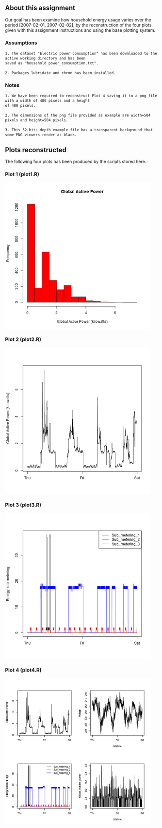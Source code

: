 ## About this assignment

 Our goal has been examine how household energy usage varies over the period [2007-02-01, 2007-02-02], 
 by the reconstruction of the four plots given with this assignment instructions and using the base plotting system.
 
### Assumptions
 
    1. The dataset "Electric power consumption" has been downloaded to the active working directory and has been 
    saved as "household_power_consumption.txt".
    
    2. Packages lubridate and chron has been installed.

### Notes
    1. We have been required to reconstruct Plot 4 saving it to a png file with a width of 480 pixels and a height
    of 480 pixels.
    
    2. The dimensions of the png file provided as example are width=504 pixels and height=504 pixels.
    
    3. This 32-bits depth example file has a transparent background that some PNG viewers render as black.


## Plots reconstructed
   The following four plots has been produced by the scripts stored here.
   
### Plot 1 (plot1.R)


![plot of chunk unnamed-chunk-2](plot1.png) 


### Plot 2 (plot2.R)

![plot of chunk unnamed-chunk-3](plot2.png) 


### Plot 3 (plot3.R)

![plot of chunk unnamed-chunk-4](plot3.png) 


### Plot 4 (plot4.R)

![plot of chunk unnamed-chunk-5](plot4.png) 

